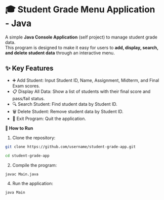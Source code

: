 # 🎓 Student Grade Menu Application - Java

A simple **Java Console Application** (self project) to manage student grade data.  
This program is designed to make it easy for users to **add, display, search, and delete student data** through an interactive menu.

## ✨ Key Features
- ➕ Add Student: Input Student ID, Name, Assignment, Midterm, and Final Exam scores.
- 📋 Display All Data: Show a list of students with their final score and pass/fail status.
- 🔍 Search Student: Find student data by Student ID.
- 🗑️ Delete Student: Remove student data by Student ID.
- 🚪 Exit Program: Quit the application.

**🚀 How to Run**

1. Clone the repository:
```bash
git clone https://github.com/username/student-grade-app.git 
```
```bash
cd student-grade-app
```

2. Compile the program:
```bash
javac Main.java
```

4. Run the application:
```bash
java Main
```
